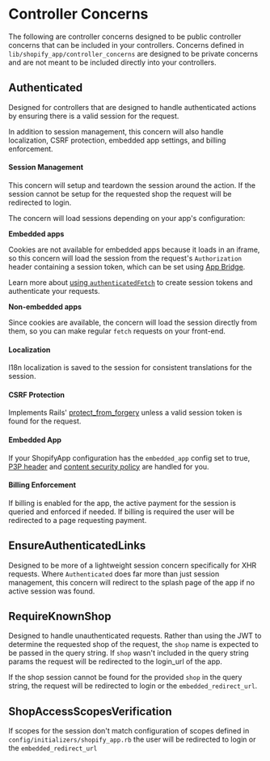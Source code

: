 # Controller Concerns

The following are controller concerns designed to be public controller concerns that can be included in your controllers. Concerns defined in `lib/shopify_app/controller_concerns` are designed to be private concerns and are not meant to be included directly into your controllers.

## Authenticated
Designed for controllers that are designed to handle authenticated actions by ensuring there is a valid session for the request.

In addition to session management, this concern will also handle localization, CSRF protection, embedded app settings, and billing enforcement.

#### Session Management
This concern will setup and teardown the session around the action. If the session cannot be setup for the requested shop the request will be redirected to login.

The concern will load sessions depending on your app's configuration:

**Embedded apps**

Cookies are not available for embedded apps because it loads in an iframe, so this concern will load the session from the request's `Authorization` header containing a session token, which can be set using [App Bridge](https://shopify.dev/apps/tools/app-bridge).

Learn more about [using `authenticatedFetch`](https://shopify.dev/apps/auth/oauth/session-tokens/getting-started#step-2-authenticate-your-requests) to create session tokens and authenticate your requests.

**Non-embedded apps**

Since cookies are available, the concern will load the session directly from them, so you can make regular `fetch` requests on your front-end.

#### Localization
I18n localization is saved to the session for consistent translations for the session.

#### CSRF Protection
Implements Rails' [protect_from_forgery](https://api.rubyonrails.org/classes/ActionController/RequestForgeryProtection/ClassMethods.html#method-i-protect_from_forgery) unless a valid session token is found for the request.

#### Embedded App
If your ShopifyApp configuration has the `embedded_app` config set to true, [P3P header](https://www.w3.org/P3P/) and [content security policy](https://developer.mozilla.org/en-US/docs/Web/HTTP/CSP) are handled for you.

#### Billing Enforcement
If billing is enabled for the app, the active payment for the session is queried and enforced if needed. If billing is required the user will be redirected to a page requesting payment.

## EnsureAuthenticatedLinks
Designed to be more of a lightweight session concern specifically for XHR requests. Where `Authenticated` does far more than just session management, this concern will redirect to the splash page of the app if no active session was found.

## RequireKnownShop
Designed to handle unauthenticated requests. Rather than using the JWT to determine the requested shop of the request, the `shop` name is expected to be passed in the query string. If `shop` wasn't included in the query string params the request will be redirected to the login_url of the app.

If the shop session cannot be found for the provided `shop` in the query string, the request will be redirected to login or the `embedded_redirect_url`.

## ShopAccessScopesVerification
If scopes for the session don't match configuration of scopes defined in `config/initializers/shopify_app.rb` the user will be redirected to login or the `embedded_redirect_url`
